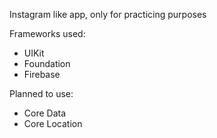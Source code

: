 Instagram like app, only for practicing purposes

Frameworks used: 
  - UIKit
  - Foundation
  - Firebase
  
Planned to use:
  - Core Data
  - Core Location
